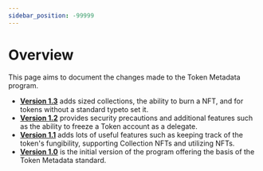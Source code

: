 ```yaml
---
sidebar_position: -99999
---
```


# Overview

This page aims to document the changes made to the Token Metadata program.

- **[Version 1.3](https://github.com/metaplex-foundation/metaplex-program-library/discussions/444)** adds sized collections, the ability to burn a NFT, and for tokens without a standard typeto set it.
- **[Version 1.2](https://github.com/metaplex-foundation/metaplex-program-library/discussions/178)** provides security precautions and additional features such as the ability to freeze a Token account as a delegate.
- **[Version 1.1](./v1.1)** adds lots of useful features such as keeping track of the token's fungibility, supporting Collection NFTs and utilizing NFTs.
- **[Version 1.0](./v1.0)** is the initial version of the program offering the basis of the Token Metadata standard.
